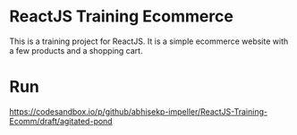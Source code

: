 # ReactJS Training Ecommerce
This is a training project for ReactJS. It is a simple ecommerce website with a few products and a shopping cart.

# Run

https://codesandbox.io/p/github/abhisekp-impeller/ReactJS-Training-Ecomm/draft/agitated-pond